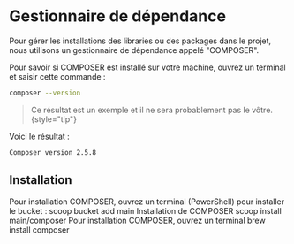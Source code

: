 # Gestionnaire de dépendance

Pour gérer les installations des libraries ou des packages dans le projet, nous utilisons un gestionnaire de dépendance appelé "COMPOSER".

Pour savoir si COMPOSER est installé sur votre machine, ouvrez un terminal et saisir cette commande :

```Bash
composer --version
```
> Ce résultat est un exemple et il ne sera probablement pas le vôtre.
{style="tip"}

Voici le résultat :

````Bash
Composer version 2.5.8 
````

## Installation

<tabs>
    <tab title="WINDOWS">
        Pour installation COMPOSER, ouvrez un terminal (PowerShell) pour installer le bucket :
        <code-block lang="Bash">
        scoop bucket add main
        </code-block>
        Installation de COMPOSER
        <code-block lang="Bash">
        scoop install main/composer
        </code-block>
    </tab>
    <tab title="MAC OS">
        Pour installation COMPOSER, ouvrez un terminal
        <code-block lang="Bash">
        brew install composer
        </code-block>
    </tab>
</tabs>